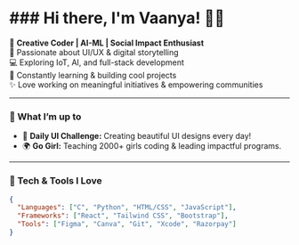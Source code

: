# ### Hi there, I'm Vaanya! 👋✨

🌸 **Creative Coder | AI-ML | Social Impact Enthusiast**  
🎨 Passionate about UI/UX & digital storytelling  
💻 Exploring IoT, AI, and full-stack development  
🌱 Constantly learning & building cool projects  
✨ Love working on meaningful initiatives & empowering communities  

---

### 🚀 What I’m up to
- 🎨 **Daily UI Challenge:** Creating beautiful UI designs every day!
- 🌍 **Go Girl:** Teaching 2000+ girls coding & leading impactful programs.

---

### 🔧 Tech & Tools I Love
```json
{
  "Languages": ["C", "Python", "HTML/CSS", "JavaScript"],
  "Frameworks": ["React", "Tailwind CSS", "Bootstrap"],
  "Tools": ["Figma", "Canva", "Git", "Xcode", "Razorpay"]
}
```



